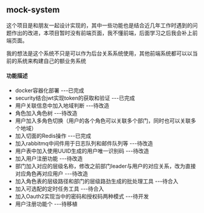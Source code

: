 ## mock-system 
这个项目是和朋友一起设计实现的，其中一些功能也是结合近几年工作时遇到的问题作出的改进，本项目暂时没有前端页面，我不懂前端，后面学习之后我会补上前端页面。

我的想法是这个系统不只是可以作为后台关系系统使用，其他前端系统都可以以当前的系统来构建自己的额业务系统

#### 功能描述
* docker容器化部署 ---已完成
* security结合jwt实现token的获取和验证  ---已完成
* 用户关联信息中加入地域判断  ---待改造
* 角色加入角色树  ---待改造
* 用户加入多角色切换（用户的各个角色可以关联多个部门，同时也可以关联多个地域）
* 加入切面的Redis操作 ---已完成
* 加入rabbitmq中间件用于日志队列和邮件队列等   ---待改造
* 用户表中加入使用UUID生成的用户唯一识别码  ---待改造
* 加入用户注册功能   ---待改造
* 部门加入对应的层级名称，修改之前部门leader与用户的对应关系，改为直接对应角色再对应用户  ---待改造
* 加入角色表的层级路径和部门的层级路劲生成的批处理工具 ---待合入
* 加入可选配的定时任务工具 ---待合入
* 加入Oauth2实现当中的密码和授权码两种模式 ---待开发
* 用户注册功能个 ---待移植